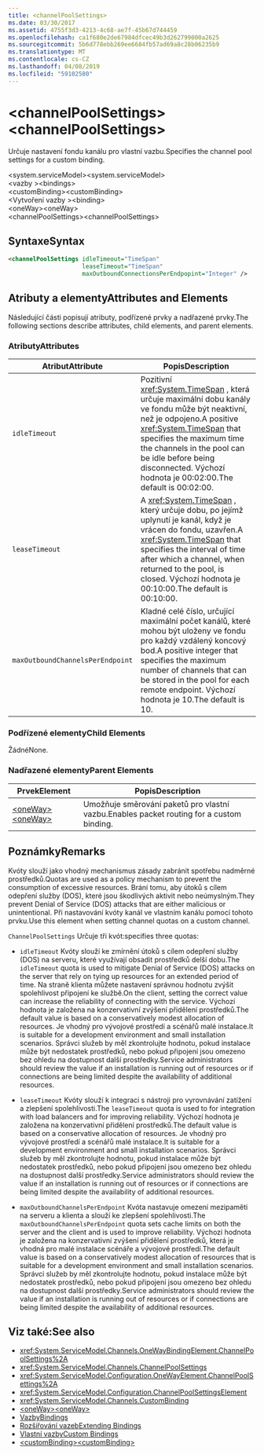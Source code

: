 ```yaml
---
title: <channelPoolSettings>
ms.date: 03/30/2017
ms.assetid: 4755f3d3-4213-4c68-ae7f-45b67d744459
ms.openlocfilehash: ca1f680e2de67984dfcec49b3d262799000a2625
ms.sourcegitcommit: 5b6d778ebb269ee6684fb57ad69a8c28b06235b9
ms.translationtype: MT
ms.contentlocale: cs-CZ
ms.lasthandoff: 04/08/2019
ms.locfileid: "59102580"
---
```

# <a name="channelpoolsettings"></a><span data-ttu-id="1b00e-101">\<channelPoolSettings></span><span class="sxs-lookup"><span data-stu-id="1b00e-101">\<channelPoolSettings></span></span>
<span data-ttu-id="1b00e-102">Určuje nastavení fondu kanálu pro vlastní vazbu.</span><span class="sxs-lookup"><span data-stu-id="1b00e-102">Specifies the channel pool settings for a custom binding.</span></span>  
  
 <span data-ttu-id="1b00e-103">\<system.serviceModel></span><span class="sxs-lookup"><span data-stu-id="1b00e-103">\<system.serviceModel></span></span>  
<span data-ttu-id="1b00e-104">\<vazby ></span><span class="sxs-lookup"><span data-stu-id="1b00e-104">\<bindings></span></span>  
<span data-ttu-id="1b00e-105">\<customBinding></span><span class="sxs-lookup"><span data-stu-id="1b00e-105">\<customBinding></span></span>  
<span data-ttu-id="1b00e-106">\<Vytvoření vazby ></span><span class="sxs-lookup"><span data-stu-id="1b00e-106">\<binding></span></span>  
<span data-ttu-id="1b00e-107">\<oneWay></span><span class="sxs-lookup"><span data-stu-id="1b00e-107">\<oneWay></span></span>  
<span data-ttu-id="1b00e-108">\<channelPoolSettings></span><span class="sxs-lookup"><span data-stu-id="1b00e-108">\<channelPoolSettings></span></span>  
  
## <a name="syntax"></a><span data-ttu-id="1b00e-109">Syntaxe</span><span class="sxs-lookup"><span data-stu-id="1b00e-109">Syntax</span></span>  
  
```xml  
<channelPoolSettings idleTimeout="TimeSpan"
                     leaseTimeout="TimeSpan"
                     maxOutboundConnectionsPerEndpopint="Integer" />
```  
  
## <a name="attributes-and-elements"></a><span data-ttu-id="1b00e-110">Atributy a elementy</span><span class="sxs-lookup"><span data-stu-id="1b00e-110">Attributes and Elements</span></span>  
 <span data-ttu-id="1b00e-111">Následující části popisují atributy, podřízené prvky a nadřazené prvky.</span><span class="sxs-lookup"><span data-stu-id="1b00e-111">The following sections describe attributes, child elements, and parent elements.</span></span>  
  
### <a name="attributes"></a><span data-ttu-id="1b00e-112">Atributy</span><span class="sxs-lookup"><span data-stu-id="1b00e-112">Attributes</span></span>  
  
|<span data-ttu-id="1b00e-113">Atribut</span><span class="sxs-lookup"><span data-stu-id="1b00e-113">Attribute</span></span>|<span data-ttu-id="1b00e-114">Popis</span><span class="sxs-lookup"><span data-stu-id="1b00e-114">Description</span></span>|  
|---------------|-----------------|  
|`idleTimeout`|<span data-ttu-id="1b00e-115">Pozitivní <xref:System.TimeSpan> , která určuje maximální dobu kanály ve fondu může být neaktivní, než je odpojeno.</span><span class="sxs-lookup"><span data-stu-id="1b00e-115">A positive <xref:System.TimeSpan> that specifies the maximum time the channels in the pool can be idle before being disconnected.</span></span> <span data-ttu-id="1b00e-116">Výchozí hodnota je 00:02:00.</span><span class="sxs-lookup"><span data-stu-id="1b00e-116">The default is 00:02:00.</span></span>|  
|`leaseTimeout`|<span data-ttu-id="1b00e-117">A <xref:System.TimeSpan> , který určuje dobu, po jejímž uplynutí je kanál, když je vrácen do fondu, uzavřen.</span><span class="sxs-lookup"><span data-stu-id="1b00e-117">A <xref:System.TimeSpan> that specifies the interval of time after which a channel, when returned to the pool, is closed.</span></span> <span data-ttu-id="1b00e-118">Výchozí hodnota je 00:10:00.</span><span class="sxs-lookup"><span data-stu-id="1b00e-118">The default is 00:10:00.</span></span>|  
|`maxOutboundChannelsPerEndpoint`|<span data-ttu-id="1b00e-119">Kladné celé číslo, určující maximální počet kanálů, které mohou být uloženy ve fondu pro každý vzdálený koncový bod.</span><span class="sxs-lookup"><span data-stu-id="1b00e-119">A positive integer that specifies the maximum number of channels that can be stored in the pool for each remote endpoint.</span></span> <span data-ttu-id="1b00e-120">Výchozí hodnota je 10.</span><span class="sxs-lookup"><span data-stu-id="1b00e-120">The default is 10.</span></span>|  
  
### <a name="child-elements"></a><span data-ttu-id="1b00e-121">Podřízené elementy</span><span class="sxs-lookup"><span data-stu-id="1b00e-121">Child Elements</span></span>  
 <span data-ttu-id="1b00e-122">Žádné</span><span class="sxs-lookup"><span data-stu-id="1b00e-122">None.</span></span>  
  
### <a name="parent-elements"></a><span data-ttu-id="1b00e-123">Nadřazené elementy</span><span class="sxs-lookup"><span data-stu-id="1b00e-123">Parent Elements</span></span>  
  
|<span data-ttu-id="1b00e-124">Prvek</span><span class="sxs-lookup"><span data-stu-id="1b00e-124">Element</span></span>|<span data-ttu-id="1b00e-125">Popis</span><span class="sxs-lookup"><span data-stu-id="1b00e-125">Description</span></span>|  
|-------------|-----------------|  
|[<span data-ttu-id="1b00e-126">\<oneWay></span><span class="sxs-lookup"><span data-stu-id="1b00e-126">\<oneWay></span></span>](../../../../../docs/framework/configure-apps/file-schema/wcf/oneway.md)|<span data-ttu-id="1b00e-127">Umožňuje směrování paketů pro vlastní vazbu.</span><span class="sxs-lookup"><span data-stu-id="1b00e-127">Enables packet routing for a custom binding.</span></span>|  
  
## <a name="remarks"></a><span data-ttu-id="1b00e-128">Poznámky</span><span class="sxs-lookup"><span data-stu-id="1b00e-128">Remarks</span></span>  
 <span data-ttu-id="1b00e-129">Kvóty slouží jako vhodný mechanismus zásady zabránit spotřebu nadměrné prostředků.</span><span class="sxs-lookup"><span data-stu-id="1b00e-129">Quotas are used as a policy mechanism to prevent the consumption of excessive resources.</span></span> <span data-ttu-id="1b00e-130">Brání tomu, aby útoků s cílem odepření služby (DOS), které jsou škodlivých aktivit nebo neúmyslným.</span><span class="sxs-lookup"><span data-stu-id="1b00e-130">They prevent Denial of Service (DOS) attacks that are either malicious or unintentional.</span></span> <span data-ttu-id="1b00e-131">Při nastavování kvóty kanál ve vlastním kanálu pomocí tohoto prvku.</span><span class="sxs-lookup"><span data-stu-id="1b00e-131">Use this element when setting channel quotas on a custom channel.</span></span>  
  
 `ChannelPoolSettings` <span data-ttu-id="1b00e-132">Určuje tři kvót:</span><span class="sxs-lookup"><span data-stu-id="1b00e-132">specifies three quotas:</span></span>  
  
-   <span data-ttu-id="1b00e-133">`idleTimeout` Kvóty slouží ke zmírnění útoků s cílem odepření služby (DOS) na serveru, které využívají obsadit prostředků delší dobu.</span><span class="sxs-lookup"><span data-stu-id="1b00e-133">The `idleTimeout` quota is used to mitigate Denial of Service (DOS) attacks on the server that rely on tying up resources for an extended period of time.</span></span> <span data-ttu-id="1b00e-134">Na straně klienta můžete nastavení správnou hodnotu zvýšit spolehlivost připojení ke službě.</span><span class="sxs-lookup"><span data-stu-id="1b00e-134">On the client, setting the correct value can increase the reliability of connecting with the service.</span></span> <span data-ttu-id="1b00e-135">Výchozí hodnota je založena na konzervativní zvýšení přidělení prostředků.</span><span class="sxs-lookup"><span data-stu-id="1b00e-135">The default value is based on a conservatively modest allocation of resources.</span></span> <span data-ttu-id="1b00e-136">Je vhodný pro vývojové prostředí a scénářů malé instalace.</span><span class="sxs-lookup"><span data-stu-id="1b00e-136">It is suitable for a development environment and small installation scenarios.</span></span> <span data-ttu-id="1b00e-137">Správci služeb by měl zkontrolujte hodnotu, pokud instalace může být nedostatek prostředků, nebo pokud připojení jsou omezeno bez ohledu na dostupnost další prostředky.</span><span class="sxs-lookup"><span data-stu-id="1b00e-137">Service administrators should review the value if an installation is running out of resources or if connections are being limited despite the availability of additional resources.</span></span>  
  
-   <span data-ttu-id="1b00e-138">`leaseTimeout` Kvóty slouží k integraci s nástroji pro vyrovnávání zatížení a zlepšení spolehlivosti.</span><span class="sxs-lookup"><span data-stu-id="1b00e-138">The `leaseTimeout` quota is used to for integration with load balancers and for improving reliability.</span></span> <span data-ttu-id="1b00e-139">Výchozí hodnota je založena na konzervativní přidělení prostředků.</span><span class="sxs-lookup"><span data-stu-id="1b00e-139">The default value is based on a conservative allocation of resources.</span></span> <span data-ttu-id="1b00e-140">Je vhodný pro vývojové prostředí a scénářů malé instalace.</span><span class="sxs-lookup"><span data-stu-id="1b00e-140">It is suitable for a development environment and small installation scenarios.</span></span> <span data-ttu-id="1b00e-141">Správci služeb by měl zkontrolujte hodnotu, pokud instalace může být nedostatek prostředků, nebo pokud připojení jsou omezeno bez ohledu na dostupnost další prostředky.</span><span class="sxs-lookup"><span data-stu-id="1b00e-141">Service administrators should review the value if an installation is running out of resources or if connections are being limited despite the availability of additional resources.</span></span>  
  
-   <span data-ttu-id="1b00e-142">`maxOutboundChannelsPerEndpoint` Kvóta nastavuje omezení mezipaměti na serveru a klienta a slouží ke zlepšení spolehlivosti.</span><span class="sxs-lookup"><span data-stu-id="1b00e-142">The `maxOutboundChannelsPerEndpoint` quota sets cache limits on both the server and the client and is used to improve reliability.</span></span> <span data-ttu-id="1b00e-143">Výchozí hodnota je založena na konzervativní zvýšení přidělení prostředků, která je vhodná pro malé instalace scénáře a vývojové prostředí.</span><span class="sxs-lookup"><span data-stu-id="1b00e-143">The default value is based on a conservatively modest allocation of resources that is suitable for a development environment and small installation scenarios.</span></span> <span data-ttu-id="1b00e-144">Správci služeb by měl zkontrolujte hodnotu, pokud instalace může být nedostatek prostředků, nebo pokud připojení jsou omezeno bez ohledu na dostupnost další prostředky.</span><span class="sxs-lookup"><span data-stu-id="1b00e-144">Service administrators should review the value if an installation is running out of resources or if connections are being limited despite the availability of additional resources.</span></span>  
  
## <a name="see-also"></a><span data-ttu-id="1b00e-145">Viz také:</span><span class="sxs-lookup"><span data-stu-id="1b00e-145">See also</span></span>

- <xref:System.ServiceModel.Channels.OneWayBindingElement.ChannelPoolSettings%2A>
- <xref:System.ServiceModel.Channels.ChannelPoolSettings>
- <xref:System.ServiceModel.Configuration.OneWayElement.ChannelPoolSettings%2A>
- <xref:System.ServiceModel.Configuration.ChannelPoolSettingsElement>
- <xref:System.ServiceModel.Channels.CustomBinding>
- [<span data-ttu-id="1b00e-146">\<oneWay></span><span class="sxs-lookup"><span data-stu-id="1b00e-146">\<oneWay></span></span>](../../../../../docs/framework/configure-apps/file-schema/wcf/oneway.md)
- [<span data-ttu-id="1b00e-147">Vazby</span><span class="sxs-lookup"><span data-stu-id="1b00e-147">Bindings</span></span>](../../../../../docs/framework/wcf/bindings.md)
- [<span data-ttu-id="1b00e-148">Rozšiřování vazeb</span><span class="sxs-lookup"><span data-stu-id="1b00e-148">Extending Bindings</span></span>](../../../../../docs/framework/wcf/extending/extending-bindings.md)
- [<span data-ttu-id="1b00e-149">Vlastní vazby</span><span class="sxs-lookup"><span data-stu-id="1b00e-149">Custom Bindings</span></span>](../../../../../docs/framework/wcf/extending/custom-bindings.md)
- [<span data-ttu-id="1b00e-150">\<customBinding></span><span class="sxs-lookup"><span data-stu-id="1b00e-150">\<customBinding></span></span>](../../../../../docs/framework/configure-apps/file-schema/wcf/custombinding.md)
